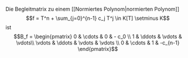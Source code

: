 Die Begleitmatrix zu einem [[Normiertes Polynom|normierten Polynom]] $$f = T^n + \sum_{j=0}^{n-1} c_j T^j \in K[T] \setminus K$$
ist $$B_f = \begin{pmatrix}
0 & \cdots &  0 & - c_0 \\
1 & \ddots & \vdots & \vdots\\
\vdots & \ddots & \vdots & \vdots \\
0 & \cdots & 1 & -c_{n-1}
\end{pmatrix}$$

